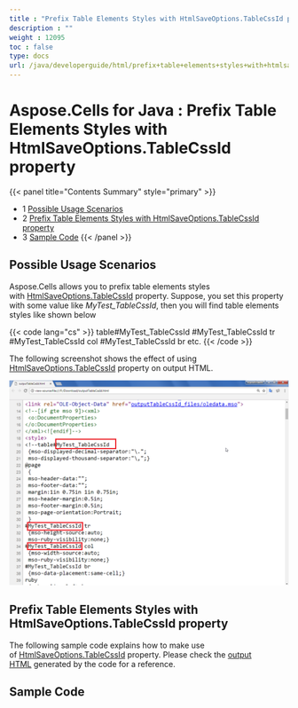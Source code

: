 ```yaml
---
title : "Prefix Table Elements Styles with HtmlSaveOptions.TableCssId property" 
description : "" 
weight : 12095 
toc : false
type: docs
url: /java/developerguide/html/prefix+table+elements+styles+with+htmlsaveoptions.tablecssid+property/
---
```


# Aspose.Cells for Java : Prefix Table Elements Styles with HtmlSaveOptions.TableCssId property


{{< panel title="Contents Summary" style="primary" >}}
*   1 [Possible Usage Scenarios](#possible-usage-scenarios)
*   2 [Prefix Table Elements Styles with HtmlSaveOptions.TableCssId property](#prefix-table-elements-styles-with-htmlsaveoptions.tablecssid-property)
*   3 [Sample Code](#sample-code)
{{< /panel >}}
 

## Possible Usage Scenarios

Aspose.Cells allows you to prefix table elements styles with [HtmlSaveOptions.TableCssId](https://apireference.aspose.com/javascript/cells/aspose.cells/htmlsaveoptions#TableCssId) property. Suppose, you set this property with some value like *MyTest\_TableCssId*, then you will find table elements styles like shown below

{{< code lang="cs" >}}
table#MyTest_TableCssId
#MyTest_TableCssId tr
#MyTest_TableCssId col
#MyTest_TableCssId br
etc.
{{< /code >}}

The following screenshot shows the effect of using [HtmlSaveOptions.TableCssId](https://apireference.aspose.com/javascript/cells/aspose.cells/htmlsaveoptions#TableCssId) property on output HTML. 

![image](60489788.png)  

## Prefix Table Elements Styles with HtmlSaveOptions.TableCssId property

The following sample code explains how to make use of [HtmlSaveOptions.TableCssId](https://apireference.aspose.com/javascript/cells/aspose.cells/htmlsaveoptions#TableCssId) property. Please check the [output HTML](https://docs2.aspose.com/cells/java/attachments/60229107/60489791.zip) generated by the code for a reference.

## Sample Code

